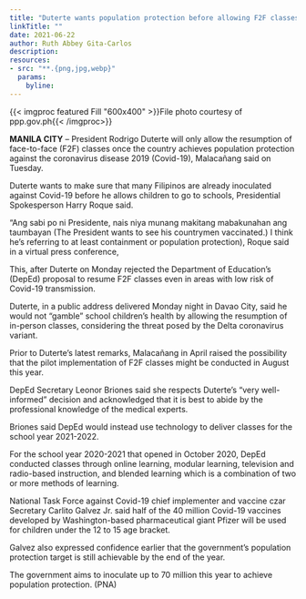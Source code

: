 ```yaml
---
title: "Duterte wants population protection before allowing F2F classes"
linkTitle: ""
date: 2021-06-22
author: Ruth Abbey Gita-Carlos
description:
resources:
- src: "**.{png,jpg,webp}"
  params:
    byline: 
---
```

{{< imgproc featured Fill "600x400" >}}File photo courtesy of ppp.gov.ph{{< /imgproc>}}

**MANILA CITY** –  President Rodrigo Duterte will only allow the resumption of face-to-face (F2F) classes once the country achieves population protection against the coronavirus disease 2019 (Covid-19), Malacañang said on Tuesday.

Duterte wants to make sure that many Filipinos are already inoculated against Covid-19 before he allows children to go to schools, Presidential Spokesperson Harry Roque said.

“Ang sabi po ni Presidente, nais niya munang makitang mabakunahan ang taumbayan (The President wants to see his countrymen vaccinated.) I think he’s referring to at least containment or population protection), Roque said in a virtual press conference,

This, after Duterte on Monday rejected the Department of Education’s (DepEd) proposal to resume F2F classes even in areas with low risk of Covid-19 transmission.

Duterte, in a public address delivered Monday night in Davao City, said he would not “gamble” school children’s health by allowing the resumption of in-person classes, considering the threat posed by the Delta coronavirus variant.

Prior to Duterte’s latest remarks, Malacañang in April raised the possibility that the pilot implementation of F2F classes might be conducted in August this year.

DepEd Secretary Leonor Briones said she respects Duterte’s “very well-informed” decision and acknowledged that it is best to abide by the professional knowledge of the medical experts.

Briones said DepEd would instead use technology to deliver classes for the school year 2021-2022.

For the school year 2020-2021 that opened in October 2020, DepEd conducted classes through online learning, modular learning, television and radio-based instruction, and blended learning which is a combination of two or more methods of learning.

National Task Force against Covid-19 chief implementer and vaccine czar Secretary Carlito Galvez Jr. said half of the 40 million Covid-19 vaccines developed by Washington-based pharmaceutical giant Pfizer will be used for children under the 12 to 15 age bracket.

Galvez also expressed confidence earlier that the government’s population protection target is still achievable by the end of the year.

The government aims to inoculate up to 70 million this year to achieve population protection. (PNA)